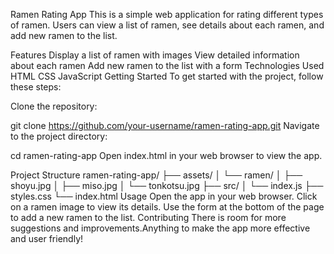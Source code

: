 Ramen Rating App
This is a simple web application for rating different types of ramen. Users can view a list of ramen, see details about each ramen, and add new ramen to the list.

Features
Display a list of ramen with images
View detailed information about each ramen
Add new ramen to the list with a form
Technologies Used
HTML
CSS
JavaScript
Getting Started
To get started with the project, follow these steps:

Clone the repository:

git clone https://github.com/your-username/ramen-rating-app.git
Navigate to the project directory:

cd ramen-rating-app
Open index.html in your web browser to view the app.

Project Structure
ramen-rating-app/
├── assets/
│   └── ramen/
│       ├── shoyu.jpg
│       ├── miso.jpg
│       └── tonkotsu.jpg
├── src/
│   └── index.js
├── styles.css
└── index.html
Usage
Open the app in your web browser.
Click on a ramen image to view its details.
Use the form at the bottom of the page to add a new ramen to the list.
Contributing
There is room for more suggestions and improvements.Anything to make the app more effective and user friendly!
